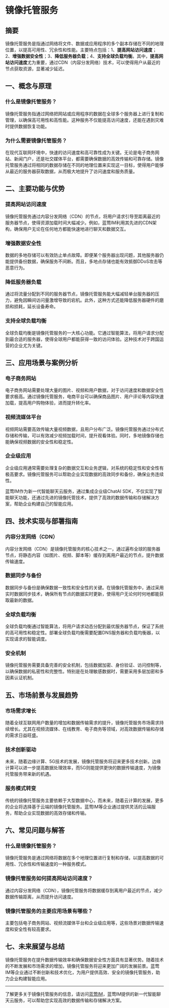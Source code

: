 # 镜像托管服务


## 摘要

镜像托管服务是指通过网络将文件、数据或应用程序的多个副本存储在不同的地理位置，以提高可用性、冗余性和性能。主要特点包括：1、**提高网站访问速度**；2、**增强数据安全性**；3、**降低服务器负载**；4、**支持全球负载均衡**。其中，**提高网站访问速度**尤为重要，通过CDN（内容分发网络）技术，可以使得用户从最近的节点获取资源，显著减少延迟。

## 一、概念与原理

### 什么是镜像托管服务？

镜像托管服务指通过网络把网站或应用程序的数据在全球多个服务器上进行复制和管理，以确保高可用性和高性能。这种服务不仅能提高访问速度，还能在遇到灾难时提供数据恢复功能。

### 为什么需要镜像托管服务？

在现代互联网环境中，快速的访问速度和高可靠性成为关键。无论是电子商务网站、新闻门户，还是社交媒体平台，都需要确保数据的高效传输和可靠存储。镜像托管服务通过将相同的数据存储在不同的地理位置来实现这一目标，使得用户能够从最近的服务器获取数据，从而极大地提升了访问速度和服务质量。

## 二、主要功能与优势

### 提高网站访问速度

镜像托管服务通过内容分发网络（CDN）的节点，将用户请求引导至距离最近的服务器节点，使得资源加载时间大幅减少。例如，蓝莺IM利用其先进的CDN架构，确保用户无论在任何地方都能快速地进行聊天和数据交互。

### 增强数据安全性

数据的多地存储可以有效防止单点故障。即便某个服务器出现问题，其他服务器仍能提供备份数据，确保服务不间断。而且，多地点存储也能有效抵御DDoS攻击等恶意行为。

### 降低服务器负载

通过将流量分配到不同的服务器节点，镜像托管服务能大幅减轻单台服务器的压力，避免因瞬间访问量激增导致的宕机。此外，这种方式还能降低服务器硬件的磨损和损耗，延长设备寿命。

### 支持全球负载均衡

全球负载均衡是镜像托管服务的一大核心功能。它通过智能算法，将用户请求分配到最合适的服务器，使得全球用户都能获得一致的访问体验。这种技术对于跨国运营的企业尤为关键。

## 三、应用场景与案例分析

### 电子商务网站

电子商务网站需要处理大量的图片、视频和用户数据，对于访问速度和数据安全性要求极高。通过镜像托管服务，电商平台可以确保商品图片、用户评论等内容快速加载，提高用户购物体验，进而提升转化率。

### 视频流媒体平台

视频网站需要高效传输大量视频数据，且用户分布广泛。镜像托管服务通过分布式存储和传输，可以有效减少视频加载时间，提升观看体验。同时，多地镜像存储也能确保视频数据的安全性和稳定性。

### 企业级应用

企业级应用通常需要处理复杂的数据交互和业务逻辑，对系统的稳定性和安全性有极高要求。镜像托管服务可以帮助企业实现数据的高效同步和备份，确保业务连续性。

蓝莺IM作为新一代智能聊天云服务，通过集成企业级ChatAI SDK，不仅实现了智能聊天功能，还通过先进的镜像托管技术，提供了高效的数据传输和存储解决方案，帮助企业构建自己的智能应用。

## 四、技术实现与部署指南

### 内容分发网络（CDN）

内容分发网络（CDN）是镜像托管服务的核心技术之一，通过遍布全球的服务器节点，将静态内容（如图片、视频、脚本等）缓存到离用户最近的节点，提升数据传输速度。

### 数据同步与备份

数据同步与备份是确保数据一致性和安全性的关键。在镜像托管服务中，通过采用实时数据同步技术，确保所有节点的数据实时更新，使得用户无论何时何地都能获取最新的数据。

### 全球负载均衡

全球负载均衡通过智能算法，将用户请求动态分配到最优服务器节点，保证了系统的高可用性和稳定性。部署全球负载均衡需要配置DNS服务器和负载均衡器，以实现请求的智能调度。

### 安全机制

镜像托管服务需要具备完善的安全机制，包括数据加密、身份验证、访问控制等，以确保数据的私密性和完整性。特别是在处理敏感数据时，需要采用多层加密和多因素认证机制。

## 五、市场前景与发展趋势

### 市场需求增长

随着全球互联网用户数量的增加和数据传输需求的提升，镜像托管服务市场需求持续增长。尤其在视频流媒体、在线教育、电子商务等领域，对高效数据传输和存储的需求日益旺盛。

### 技术创新驱动

未来，随着边缘计算、5G技术的发展，镜像托管服务将迎来更多技术创新。边缘计算可以进一步提高数据处理效率，而5G则能提供更快的数据传输速度，为镜像托管服务带来新的机遇。

### 服务模式转变

传统的镜像托管服务主要依赖于大型数据中心，而未来，随着云计算的发展，更多的企业将选择基于云端的镜像托管服务。蓝莺IM等企业通过提供灵活的云端服务，帮助企业实现数据的高效存储和传输。

## 六、常见问题与解答

### **什么是镜像托管服务？**

镜像托管服务是通过网络将数据在多个地理位置进行复制和存储，以提高数据的可用性、冗余性和传输速度的一种服务模式。

### **镜像托管服务如何提高网站访问速度？**

通过内容分发网络（CDN），镜像托管服务将数据缓存到离用户最近的节点，减少数据传输距离，从而提升访问速度。

### **镜像托管服务的主要应用场景有哪些？**

主要包括电子商务网站、视频流媒体平台和企业级应用等，这些场景对数据传输速度和安全性有较高要求。

## 七、未来展望与总结

镜像托管服务在提升数据传输效率和确保数据安全性方面具有显著优势。随着技术的不断发展和市场需求的增加，镜像托管服务将迎来更加广阔的发展前景。蓝莺IM等企业通过不断创新和技术优化，为用户提供高效、安全的镜像托管服务，助力企业构建智能应用。

---

了解更多关于镜像托管服务的信息，请访问[蓝莺IM](https://www.lanyingim.com)，蓝莺IM提供的新一代智能聊天云服务，可以帮助您实现高效的数据传输和存储解决方案。